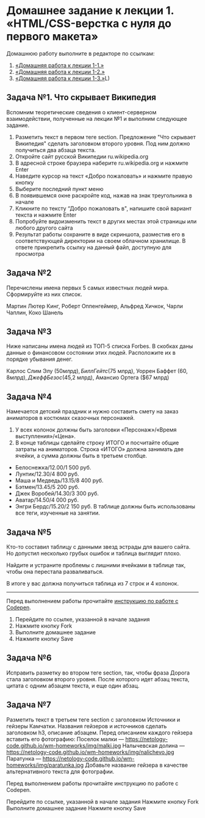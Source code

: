 # Домашнее задание к лекции 1. «HTML/CSS-верстка с нуля до первого макета»
Домашнюю работу выполните в редакторе по ссылкам: 
1. [«Домашняя работа к лекции 1-1.»](https://codepen.io/Irina64/pen/abKjVpd)
2. [«Домашняя работа к лекции 1-2.»](https://codepen.io/Irina64/pen/WNLBqyL)
3. [«Домашняя работа к лекции 1-3.»](https://codepen.io/Irina64/pen/RwzmEwj)L)

## Задача №1. Что скрывает Википедия
Вспомним теоретические сведения о клиент-серверном взаимодействии, полученные на лекции №1 и выполним следующее задание.

1. Разметить текст в первом теге section. Предложение "Что скрывает Википедия" сделать заголовком второго уровня. Под ним должно получиться два абзаца текста.
2. Откройте сайт русской Википедии ru.wikipedia.org
2. В адресной строке браузера наберите ru.wikipedia.org и нажмите Enter
3. Наведите курсор на текст «Добро пожаловать» и нажмите правую кнопку
4. Выберите последний пункт меню
5. В появившемся окне раскройте код, нажав на знак треугольника в начале
6. Кликните по тексту “Добро пожаловать в", напишите свой вариант текста и нажмите Enter
7. Попробуйте видоизменить текст в других местах этой страницы или любого другого сайта
8. Результат работы сохраните в виде скриншота, разместив его в соответствующей директории на своем облачном хранилище. В ответе прикрепить ссылку на данный файл, доступную для просмотра 

## Задача №2
Перечислены имена первых 5 самых известных людей мира. Сформируйте из них список.

Мартин Лютер Кинг, Роберт Оппенгеймер, Альфред Хичкок, Чарли Чаплин, Коко Шанель

## Задача №3
Ниже написаны имена людей из ТОП-5 списка Forbes. В скобках даны данные о финансовом состоянии этих людей. Расположите их в порядке убывания денег.

Карлос Слим Элу ($50 млрд), Билл Гейтс ($75 млрд), Уоррен Баффет ($60,8 млрд), Джефф Безос ($45,2 млрд), Амансио Ортега ($67 млрд)

## Задача №4
Намечается детский праздник и нужно составить смету на заказ аниматоров в костюмах сказочных персонажей.
1. У всех колонок должны быть заголовки «Персонаж»/«Время выступления»/«Цена».
2. В конце таблицы сделайте строку ИТОГО и посчитайте общие затраты на аниматоров. Строка «ИТОГО» должна занимать две ячейки, а сумма должны быть в третьем столбце.
  * Белоснежка/12.00/1 500 руб.
  * Лунтик/12.30/4 800 руб.
  * Маша и Медведь/13.15/8 400 руб.
  * Бэтмен/13.45/5 200 руб.
  * Джек Воробей/14.30/3 300 руб.
  * Аватар/14.50/4 000 руб.
  * Энгри Бердс/15.20/2 150 руб.
В таблице должны быть использованы все теги, изученные на занятии.

## Задача №5
Кто-то составил таблицу с данными звезд эстрады для вашего сайта. Но допустил несколько грубых ошибок и таблица выглядит плохо.

Найдите и устраните проблемы с лишними ячейками в таблице так, чтобы она перестала разваливаться.

В итоге у вас должна получиться таблица из 7 строк и 4 колонок.

---
Перед выполнением работы прочитайте [инструкцию по работе с Codepen](https://github.com/netology-code/guides/blob/master/codepen/).
1. Перейдите по ссылке, указанной в начале задания
2. Нажмите кнопку Fork
3. Выполните домашнее задание
4. Нажмите кнопку Save

## Задача №6
Исправить разметку во втором теге section, так, чтобы фраза Дорога стала заголовком второго уровня. После которого идет абзац текста, цитата с одним абзацем текста, и еще один абзац.

## Задача №7
Разметить текст в третьем теге section с заголовком Источники и гейзеры Камчатки. Названия гейзеров и источников сделать заголовком h3, описание абзацем. Перед описанием каждого гейзера вставить его фотографию:
Поселок малки — https://netology-code.github.io/wm-homeworks/img/malki.jpg
Налычевская долина — https://netology-code.github.io/wm-homeworks/img/nalichevo.jpg
Паратунка — https://netology-code.github.io/wm-homeworks/img/paratunka.jpg
Добавьте название гейзера в качестве альтернативного текста для фотографии.

Перед выполнением работы прочитайте инструкцию по работе с Codepen.

Перейдите по ссылке, указанной в начале задания
Нажмите кнопку Fork
Выполните домашнее задание
Нажмите кнопку Save
